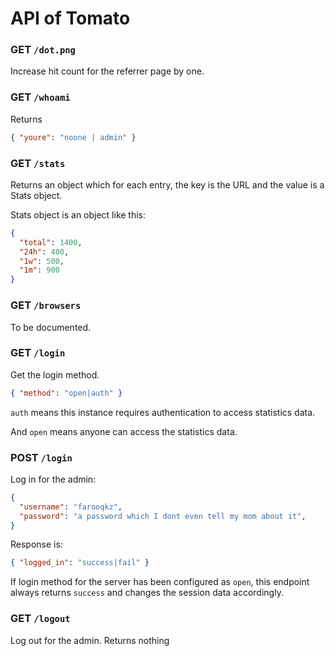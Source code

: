# API of Tomato

### GET `/dot.png`

Increase hit count for the referrer page by one.

### GET `/whoami`

Returns

```json
{ "youre": "noone | admin" }
```

### GET `/stats`

Returns an object which for each entry, the key is the URL and the value
is a Stats object.

Stats object is an object like this:

```json
{
  "total": 1400,
  "24h": 400,
  "1w": 500,
  "1m": 900
}
```

### GET `/browsers`

To be documented.

### GET `/login`

Get the login method.

```json
{ "method": "open|auth" }
```

`auth` means this instance requires authentication to access statistics data.

And `open` means anyone can access the statistics data.

### POST `/login`

Log in for the admin:

```json
{
  "username": "farooqkz",
  "password": "a password which I dont even tell my mom about it",
}
```

Response is:

```json
{ "logged_in": "success|fail" }
```

If login method for the server has been configured as `open`, this endpoint always returns `success` and changes the session data accordingly.

### GET `/logout`

Log out for the admin. Returns nothing

